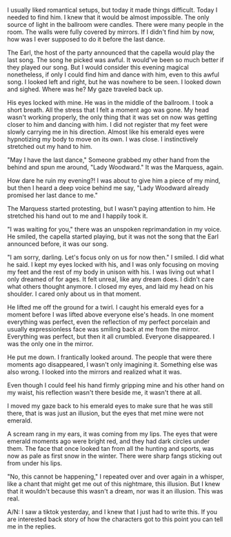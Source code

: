 I usually liked romantical setups, but today it made things difficult. Today I needed to find him. I knew that it would be almost impossible. The only source of light in the ballroom were candles. There were many people in the room. The walls were fully covered by mirrors. If I didn't find him by now, how was I ever supposed to do it before the last dance.

 The Earl, the host of the party announced that the capella would play the last song. The song he picked was awful. It would've been so much better if they played our song. But I would consider this evening magical nonetheless, if only I could find him and dance with him, even to this awful song. I looked left and right, but he was nowhere to be seen. I looked down and sighed. Where was he? My gaze traveled back up.

His eyes locked with mine. He was in the middle of the ballroom. I took a short breath. All the stress that I felt a moment ago was gone. My head wasn't working properly, the only thing that it was set on now was getting closer to him and dancing with him. I did not register that my feet were slowly carrying me in his direction. Almost like his emerald eyes were hypnotizing my body to move on its own. I was close. I instinctively stretched out my hand to him. 

"May I have the last dance," Someone grabbed my other hand from the behind and spun me around, "Lady Woodward." It was the Marquess, again. 

How dare he ruin my evening?! I was about to give him a piece of my mind, but then I heard a deep voice behind me say, "Lady Woodward already promised her last dance to me." 

The Marquess started protesting, but I wasn't paying attention to him. He stretched his hand out to me and I happily took it.

"I was waiting for you," there was an unspoken reprimandation in my voice. He smiled, the capella started playing, but it was not the song that the Earl announced before, it was our song. 

"I am sorry, darling. Let's focus only on us for now then." I smiled.  I did what he said. I kept my eyes locked with his, and I was only focusing on moving my feet and the rest of my body in unison with his. I was living out what I only dreamed of for ages. It felt unreal, like any dream does. I didn't care what others thought anymore. I closed my eyes, and laid my head on his shoulder. I cared only about us in that moment.

He lifted me off the ground for a twirl. I caught his emerald eyes for a moment before I was lifted above everyone else's heads. In one moment everything was perfect, even the reflection of my perfect porcelain and usually expressionless face was smiling back at me from the mirror. Everything was perfect, but then it all crumbled. Everyone disappeared. I was the only one in the mirror. 

He put me down. I frantically looked around. The people that were there moments ago disappeared, I wasn't only imagining it. Something else was also wrong. I looked into the mirrors and realized what it was. 

Even though I could feel his hand firmly gripping mine and his other hand on my waist, his reflection wasn't there beside me, it wasn't there at all. 

I moved my gaze back to his emerald eyes to make sure that he was still there, that is was just an illusion, but the eyes that met mine  were not emerald. 

A scream rang in my ears, it was coming from my lips. The eyes that were emerald moments ago were bright red, and they had dark circles under them. The face that once looked tan from all the hunting and sports, was now as pale as first snow in the winter. There were sharp fangs sticking out from under his lips.

"No, this cannot be happening," I repeated over and over again in a whisper, like a chant that might get me out of this nightmare, this illusion. But I knew that it wouldn't because this wasn't a dream, nor was it an illusion. This was real.


A/N: I saw a tiktok yesterday, and I knew that I just had to write this. If you are interested back story of how the characters got to this point you can tell me in the replies.